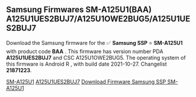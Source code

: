 <h2>Samsung Firmwares SM-A125U1(BAA) A125U1UES2BUJ7/A125U1OWE2BUG5/A125U1UES2BUJ7</h2>
Download the Samsung firmware for the ✅ <strong>Samsung SSP </strong> ⭐ <strong>SM-A125U1</strong> with product code <strong>BAA</strong> . This firmware has version number PDA <strong>A125U1UES2BUJ7</strong> and CSC A125U1OWE2BUG5. The operating system of this firmware is Android R , with build date 2021-10-27. Changelist <strong>21871223</strong>.


[SM-A125U1](https://samfirm.shop/samsung/model/SM-A125U1)
[A125U1UES2BUJ7](https://samfirm.shop/samsung/pda/A125U1UES2BUJ7)
[Download Firmware Samsung SSP SM-A125U1](https://samfirm.shop/samsung/firmware/469355)
